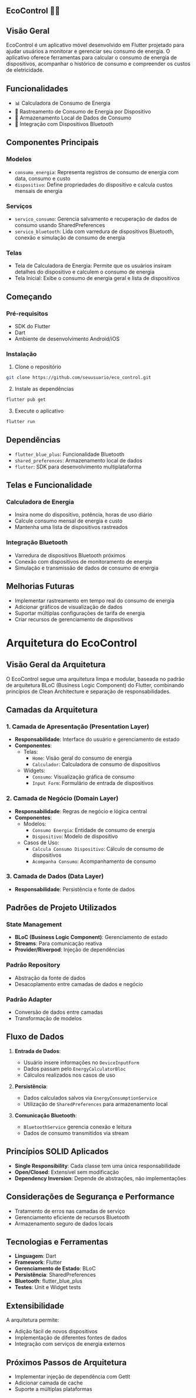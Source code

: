 ## EcoControl 🔋💡

## Visão Geral

EcoControl é um aplicativo móvel desenvolvido em Flutter projetado para ajudar usuários a monitorar e gerenciar seu consumo de energia. O aplicativo oferece ferramentas para calcular o consumo de energia de dispositivos, acompanhar o histórico de consumo e compreender os custos de eletricidade.

## Funcionalidades

- 📊 Calculadora de Consumo de Energia
- 🔌 Rastreamento de Consumo de Energia por Dispositivo
- 💾 Armazenamento Local de Dados de Consumo
- 🔹 Integração com Dispositivos Bluetooth

## Componentes Principais

### Modelos
- `consumo_energia`: Representa registros de consumo de energia com data, consumo e custo
- `dispositivo`: Define propriedades do dispositivo e calcula custos mensais de energia

### Serviços
- `servico_consumo`: Gerencia salvamento e recuperação de dados de consumo usando SharedPreferences
- `servico_bluetooth`: Lida com varredura de dispositivos Bluetooth, conexão e simulação de consumo de energia

### Telas
- Tela de Calculadora de Energia: Permite que os usuários insiram detalhes do dispositivo e calculem o consumo de energia
- Tela Inicial: Exibe o consumo de energia geral e lista de dispositivos

## Começando

### Pré-requisitos
- SDK do Flutter
- Dart
- Ambiente de desenvolvimento Android/iOS

### Instalação

1. Clone o repositório
```bash
git clone https://github.com/seuusuario/eco_control.git
```

2. Instale as dependências
```bash
flutter pub get
```

3. Execute o aplicativo
```bash
flutter run
```

## Dependências
- `flutter_blue_plus`: Funcionalidade Bluetooth
- `shared_preferences`: Armazenamento local de dados
- `flutter`: SDK para desenvolvimento multiplataforma

## Telas e Funcionalidade

### Calculadora de Energia
- Insira nome do dispositivo, potência, horas de uso diário
- Calcule consumo mensal de energia e custo
- Mantenha uma lista de dispositivos rastreados

### Integração Bluetooth
- Varredura de dispositivos Bluetooth próximos
- Conexão com dispositivos de monitoramento de energia
- Simulação e transmissão de dados de consumo de energia

## Melhorias Futuras
- Implementar rastreamento em tempo real do consumo de energia
- Adicionar gráficos de visualização de dados
- Suportar múltiplas configurações de tarifa de energia
- Criar recursos de gerenciamento de dispositivos

# Arquitetura do EcoControl

## Visão Geral da Arquitetura

O EcoControl segue uma arquitetura limpa e modular, baseada no padrão de arquitetura BLoC (Business Logic Component) do Flutter, combinando princípios de Clean Architecture e separação de responsabilidades.

## Camadas da Arquitetura

### 1. Camada de Apresentação (Presentation Layer)
- **Responsabilidade**: Interface do usuário e gerenciamento de estado
- **Componentes**:
  - Telas:
    - `Home`: Visão geral do consumo de energia
    - `Calculador`: Calculadora de consumo de dispositivos
  - Widgets:
    - `Consumo`: Visualização gráfica de consumo
    - `Input Form`: Formulário de entrada de dispositivos

### 2. Camada de Negócio (Domain Layer)
- **Responsabilidade**: Regras de negócio e lógica central
- **Componentes**:
  - Modelos:
    - `Consumo Energia`: Entidade de consumo de energia
    - `Dispositivo`: Modelo de dispositivo
  - Casos de Uso:
    - `Calcula Consumo Dispositivo`: Cálculo de consumo de dispositivos
    - `Acompanha Consumo`: Acompanhamento de consumo

### 3. Camada de Dados (Data Layer)
- **Responsabilidade**: Persistência e fonte de dados

## Padrões de Projeto Utilizados

### State Management
- **BLoC (Business Logic Component)**: Gerenciamento de estado
- **Streams**: Para comunicação reativa
- **Provider/Riverpod**: Injeção de dependências

### Padrão Repository
- Abstração da fonte de dados
- Desacoplamento entre camadas de dados e negócio

### Padrão Adapter
- Conversão de dados entre camadas
- Transformação de modelos

## Fluxo de Dados

1. **Entrada de Dados**:
   - Usuário insere informações no `DeviceInputForm`
   - Dados passam pelo `EnergyCalculatorBloc`
   - Cálculos realizados nos casos de uso

2. **Persistência**:
   - Dados calculados salvos via `EnergyConsumptionService`
   - Utilização de `SharedPreferences` para armazenamento local

3. **Comunicação Bluetooth**:
   - `BluetoothService` gerencia conexão e leitura
   - Dados de consumo transmitidos via stream

## Princípios SOLID Aplicados

- **Single Responsibility**: Cada classe tem uma única responsabilidade
- **Open/Closed**: Extensível sem modificação
- **Dependency Inversion**: Depende de abstrações, não implementações

## Considerações de Segurança e Performance

- Tratamento de erros nas camadas de serviço
- Gerenciamento eficiente de recursos Bluetooth
- Armazenamento seguro de dados locais

## Tecnologias e Ferramentas

- **Linguagem**: Dart
- **Framework**: Flutter
- **Gerenciamento de Estado**: BLoC
- **Persistência**: SharedPreferences
- **Bluetooth**: flutter_blue_plus
- **Testes**: Unit e Widget tests

## Extensibilidade

A arquitetura permite:
- Adição fácil de novos dispositivos
- Implementação de diferentes fontes de dados
- Integração com serviços de energia externos

## Próximos Passos de Arquitetura

- Implementar injeção de dependência com GetIt
- Adicionar camada de cache
- Suporte a múltiplas plataformas